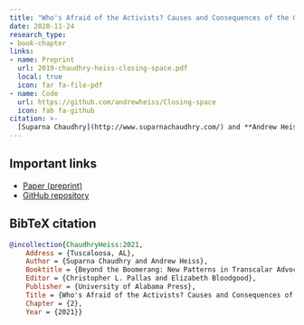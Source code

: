 ```yaml
---
title: "Who's Afraid of the Activists? Causes and Consequences of the Global Crackdown on NGOs"
date: 2020-11-24
research_type:
- book-chapter
links:
- name: Preprint
  url: 2019-chaudhry-heiss-closing-space.pdf
  local: true
  icon: far fa-file-pdf
- name: Code
  url: https://github.com/andrewheiss/Closing-space
  icon: fab fa-github
citation: >-
  [Suparna Chaudhry](http://www.suparnachaudhry.com/) and **Andrew Heiss**, “Who's Afraid of the Activists? Causes and Consequences of the Global Crackdown on NGOs,” chap. 2 in *Beyond the Boomerang: New Patterns in Transcalar Advocacy*, eds. Christopher L. Pallas and Elizabeth Bloodgood (Tuscaloosa, AL: University of Alabama Press, forthcoming).
---
```


## Important links

- [Paper (preprint)](2019-chaudhry-heiss-closing-space.pdf)
- [GitHub repository](https://github.com/andrewheiss/Closing-space)


## BibTeX citation

```bibtex
@incollection{ChaudhryHeiss:2021,
    Address = {Tuscaloosa, AL},
    Author = {Suparna Chaudhry and Andrew Heiss},
    Booktitle = {Beyond the Boomerang: New Patterns in Transcalar Advocacy},
    Editor = {Christopher L. Pallas and Elizabeth Bloodgood},
    Publisher = {University of Alabama Press},
    Title = {Who's Afraid of the Activists? Causes and Consequences of the Global Crackdown on {NGOs}},
    Chapter = {2},
    Year = {2021}}
```
